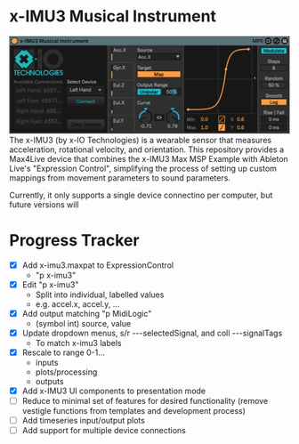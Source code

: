 # x-IMU3 Musical Instrument
![](ableton-device.png)
The x-IMU3 (by x-IO Technologies) is a wearable sensor that measures acceleration, rotational velocity, and orientation. This repository provides a Max4Live device that combines the x-IMU3 Max MSP Example with Ableton Live's "Expression Control", simplifying the process of setting up custom mappings from movement parameters to sound parameters.

Currently, it only supports a single device connectino per computer, but future versions will 

# Progress Tracker
- [X] Add x-imu3.maxpat to ExpressionControl
    - "p x-imu3"
- [X] Edit "p x-imu3"
    - Split into individual, labelled values
    - e.g. accel.x, accel.y, ...
- [X] Add output matching "p MidiLogic"
    - (symbol int) source, value
- [X] Update dropdown menus, s/r ---selectedSignal, and coll ---signalTags
    - To match x-imu3 labels
- [X] Rescale to range 0-1...
    - inputs
    - plots/processing
    - outputs
- [X] Add x-IMU3 UI components to presentation mode
- [ ] Reduce to minimal set of features for desired functionality (remove vestigle functions from templates and development process)
- [ ] Add timeseries input/output plots
- [ ] Add support for multiple device connections
